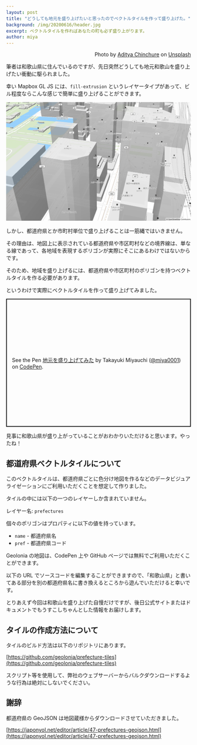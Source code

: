 ```yaml
---
layout: post
title: "どうしても地元を盛り上げたいと思ったのでベクトルタイルを作って盛り上げた。"
background: /img/20200616/header.jpg
excerpt: ベクトルタイルを作ればあなたの町も必ず盛り上がります。
author: miya
---
```


<p style="text-align: right;">Photo by <a href="https://unsplash.com/@adityachinchure">Aditya Chinchure</a> on <a href="https://unsplash.com/">Unsplash</a></p>

筆者は和歌山県に住んでいるのですが、先日突然どうしても地元和歌山を盛り上げたい衝動に駆られました。

幸い Mapbox GL JS には、`fill-extrusion` というレイヤータイプがあって、ビル程度ならこんな感じで簡単に盛り上げることができます。

![](/img/20200616/maputnik.png)

しかし、都道府県とか市町村単位で盛り上げることは一筋縄ではいきません。

その理由は、地図上に表示されている都道府県や市区町村などの境界線は、単なる線であって、各地域を表現するポリゴンが実際にそこにあるわけではないからです。

そのため、地域を盛り上げるには、都道府県や市区町村のポリゴンを持つベクトルタイルを作る必要があります。

というわけで実際にベクトルタイルを作って盛り上げてみました。

<p class="codepen" data-height="350" data-theme-id="light" data-default-tab="result" data-user="miya0001" data-slug-hash="XWXjjWL" style="height: 350px; box-sizing: border-box; display: flex; align-items: center; justify-content: center; border: 2px solid; margin: 1em 0; padding: 1em;" data-pen-title="地元を盛り上げてみた">
  <span>See the Pen <a href="https://codepen.io/miya0001/pen/XWXjjWL">
  地元を盛り上げてみた</a> by Takayuki Miyauchi (<a href="https://codepen.io/miya0001">@miya0001</a>)
  on <a href="https://codepen.io">CodePen</a>.</span>
</p>
<script async src="https://static.codepen.io/assets/embed/ei.js"></script>

見事に和歌山県が盛り上がっていることがおわかりいただけると思います。やったね！

## 都道府県ベクトルタイルについて

このベクトルタイルは、都道府県ごとに色分け地図を作るなどのデータビジュアライゼーションにご利用いただくことを想定して作りました。

タイルの中には以下の一つのレイヤーしか含まれていません。

レイヤー名: `prefectures`

個々のポリゴンはプロパティに以下の値を持っています。

* `name` - 都道府県名
* `pref` - 都道府県コード

Geolonia の地図は、CodePen 上や GitHub ページでは無料でご利用いただくことができます。

以下の URL でソースコードを編集することができますので、「和歌山県」と書いてある部分を別の都道府県名に書き換えるところから遊んでいただけると幸いです。

とりあえず今回は和歌山を盛り上げた自慢だけですが、後日公式サイトまたはドキュメントでもうすこしちゃんとした情報をお届けします。

## タイルの作成方法について

タイルのビルド方法は以下のリポジトリにあります。

[https://github.com/geolonia/prefecture-tiles](https://github.com/geolonia/prefecture-tiles)

スクリプト等を使用して、弊社のウェブサーバーからバルクダウンロードするような行為は絶対にしないでください。

## 謝辞

都道府県の GeoJSON は地図蔵様からダウンロードさせていただきました。

[https://japonyol.net/editor/article/47-prefectures-geojson.html](https://japonyol.net/editor/article/47-prefectures-geojson.html)
